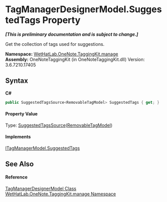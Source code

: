 # TagManagerDesignerModel.SuggestedTags Property 
 _**\[This is preliminary documentation and is subject to change.\]**_

Get the collection of tags used for suggestions.

**Namespace:**&nbsp;<a href="6c09c3a7-2ecd-33d5-2ed0-acefd996500f.md">WetHatLab.OneNote.TaggingKit.manage</a><br />**Assembly:**&nbsp;OneNoteTaggingKit (in OneNoteTaggingKit.dll) Version: 3.6.7210.17405

## Syntax

**C#**<br />
``` C#
public SuggestedTagsSource<RemovableTagModel> SuggestedTags { get; }
```


#### Property Value
Type: <a href="d844950a-72f1-cd56-b34a-09a3cc719978.md">SuggestedTagsSource</a>(<a href="32406c1b-ec12-fbca-fbfd-c21c82c436eb.md">RemovableTagModel</a>)

#### Implements
<a href="f181b997-00bd-8788-550e-3f6d78013010.md">ITagManagerModel.SuggestedTags</a><br />

## See Also


#### Reference
<a href="832685a8-ae88-96ec-f024-ee5a974b0262.md">TagManagerDesignerModel Class</a><br /><a href="6c09c3a7-2ecd-33d5-2ed0-acefd996500f.md">WetHatLab.OneNote.TaggingKit.manage Namespace</a><br />